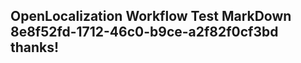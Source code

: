 <properties
ms.topic="hero-topic"
ms.test1="hero-topic"
ms.test2="test"/>

## OpenLocalization Workflow Test MarkDown 8e8f52fd-1712-46c0-b9ce-a2f82f0cf3bd thanks!
<!--HONumber=Mar16_HO2-->
